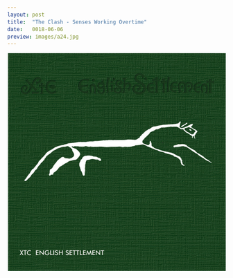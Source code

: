 ```yaml
---
layout: post
title:  "The Clash - Senses Working Overtime"
date:   0018-06-06
preview: images/a24.jpg
---
```


![XTC - English Settlement](/images/a24.jpg)
